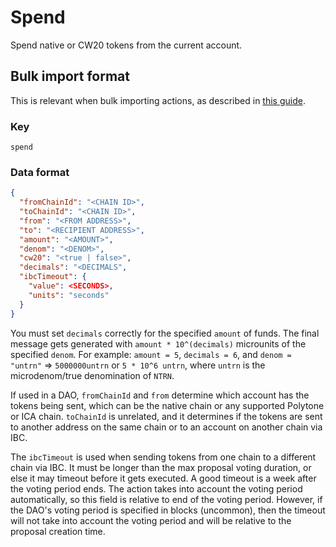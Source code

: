# Spend

Spend native or CW20 tokens from the current account.

## Bulk import format

This is relevant when bulk importing actions, as described in [this
guide](https://github.com/DA0-DA0/dao-dao-ui/wiki/Bulk-importing-actions).

### Key

`spend`

### Data format

```json
{
  "fromChainId": "<CHAIN ID>",
  "toChainId": "<CHAIN ID>",
  "from": "<FROM ADDRESS>",
  "to": "<RECIPIENT ADDRESS>",
  "amount": "<AMOUNT>",
  "denom": "<DENOM>",
  "cw20": "<true | false>",
  "decimals": "<DECIMALS",
  "ibcTimeout": {
    "value": <SECONDS>,
    "units": "seconds"
  }
}
```

You must set `decimals` correctly for the specified `amount` of funds. The final
message gets generated with `amount * 10^(decimals)` microunits of the specified
`denom`. For example: `amount = 5`, `decimals = 6`, and `denom = "untrn"` =>
`5000000untrn` or `5 * 10^6 untrn`, where `untrn` is the microdenom/true
denomination of `NTRN`.

If used in a DAO, `fromChainId` and `from` determine which account has the
tokens being sent, which can be the native chain or any supported Polytone or
ICA chain. `toChainId` is unrelated, and it determines if the tokens are sent to
another address on the same chain or to an account on another chain via IBC.

The `ibcTimeout` is used when sending tokens from one chain to a different chain
via IBC. It must be longer than the max proposal voting duration, or else it may
timeout before it gets executed. A good timeout is a week after the voting
period ends. The action takes into account the voting period automatically, so
this field is relative to end of the voting period. However, if the DAO's voting
period is specified in blocks (uncommon), then the timeout will not take into
account the voting period and will be relative to the proposal creation time.
